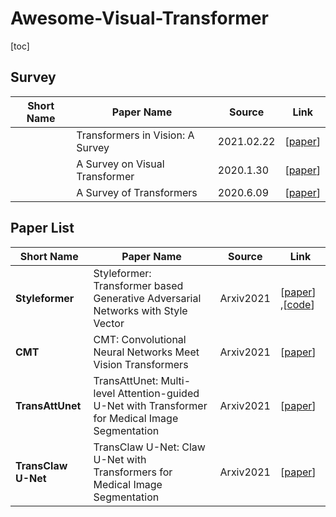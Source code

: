 # Awesome-Visual-Transformer

[toc]

## Survey

| Short Name | Paper Name                       | Source     | Link                                        |
| ---------- | -------------------------------- | ---------- | ------------------------------------------- |
|            | Transformers in Vision: A Survey | 2021.02.22 | [[paper](https://arxiv.org/abs/2101.01169)] |
|            | A Survey on Visual Transformer   | 2020.1.30  | [[paper](https://arxiv.org/abs/2012.12556)] |
|            | A Survey of Transformers         | 2020.6.09  | [[paper](https://arxiv.org/abs/2106.04554)] |

## Paper List

| Short Name          | Paper Name                                                   | Source    | Link                                                         |
| ------------------- | ------------------------------------------------------------ | --------- | ------------------------------------------------------------ |
| **Styleformer**     | Styleformer: Transformer based Generative Adversarial Networks with Style Vector | Arxiv2021 | [[paper](https://arxiv.org/abs/2106.07023)]    ,[[code](https://github.com/Jeeseung-Park/Styleformer)] |
| **CMT**             | CMT: Convolutional Neural Networks Meet Vision Transformers  | Arxiv2021 | [[paper](https://arxiv.org/abs/2107.06263)]                  |
| **TransAttUnet**    | TransAttUnet: Multi-level Attention-guided U-Net with Transformer for Medical Image Segmentation | Arxiv2021 | [[paper](https://arxiv.org/abs/2107.05274)]                  |
| **TransClaw U-Net** | TransClaw U-Net: Claw U-Net with Transformers for Medical Image Segmentation | Arxiv2021 | [[paper](https://arxiv.org/abs/2107.05188)]                  |



